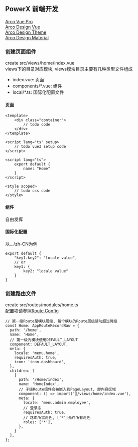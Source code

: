 ## PowerX 前端开发
[Arco Vue Pro](https://arco.design/vue/docs/pro)  
[Arco Design Vue](https://arco.design/vue)  
[Arco Design Theme](https://arco.design/themes)  
[Arco Design Material](https://arco.design/material)
### 创建页面组件
create src/views/home/index.vue  
views下的目录对应模块, views模块目录主要有几种类型文件组成
- index.vue: 页面
- components/*.vue: 组件
- local/*.ts: 国际化配置文件

#### 页面
```
<template>
    <div class="container">
        // todo code
    </div>
</template>

<script lang="ts" setup>
    // todo vue3 setup code
</script>

<script lang="ts">
    export default {
        name: "Home"
    }
</script>

<style scoped>
    // todo css code
</style>
```

#### 组件
自由发挥

#### 国际化配置
以.../zh-CN为例
```
export default {
    "key1.key2": "locale value",
    // or
    key1: {
        key2: "locale value"
    }
}
```

### 创建路由文件
create src/routes/modules/home.ts  
配置项请参照[Route Config](https://arco.design/vue/docs/pro/routes-and-menu)
```
// 第一级Route是模块层级, 每个模块的Route层级请勿超过两级
const Home: AppRouteRecordRaw = {
  path: '/home',
  name: 'Home',
  // 第一级为模块使用DEFAULT_LAYOUT
  component: DEFAULT_LAYOUT,
  meta: {
    locale: 'menu.home',
    requiresAuth: true,
    icon: 'icon-dashboard',
  },
  children: [
    {
      path: '/Home/index',
      name: 'HomeIndex',
      // 子级Route组件会被嵌入到PageLayout, 即内容区域
      component: () => import('@/views/home/index.vue'),
      meta: {
        locale: 'menu.admin.employee',
        // 登录态
        requiresAuth: true,
        // 路由所需角色, ['*']允许所有角色
        roles: ['*'],
      },
    }
  ],
};
```